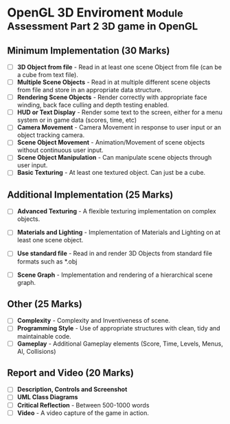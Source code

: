 # OpenGL 3D Enviroment <small> Module Assessment Part 2 3D game in OpenGL</small>

## Minimum Implementation (30 Marks)
- [ ] **3D Object from file** - Read in at least one scene Object from file (can be a cube from text file).
- [ ] **Multiple Scene Objects** - Read in at multiple different scene objects from file and store in an appropriate data structure.
- [ ] **Rendering Scene Objects** - Render correctly with appropriate face winding, back face culling and depth testing enabled.
- [ ] **HUD or Text Display** - Render some text to the screen, either for a menu system or in game data (scores, time, etc)
- [ ] **Camera Movement** - Camera Movement in response to user input or an object tracking camera.
- [ ] **Scene Object Movement** - Animation/Movement of scene objects without continuous user input.
- [ ] **Scene Object Manipulation** - Can manipulate scene objects through user input.
- [ ] **Basic Texturing** - At least one textured object. Can just be a cube.

## Additional Implementation (25 Marks)
- [ ] **Advanced Texturing** - A flexible texturing implementation on complex objects.
- [ ] **Materials and Lighting** - Implementation of Materials and Lighting on at least one scene object.
- [ ] **Use standard file** - Read in and render 3D Objects from standard file formats such as *.obj
- [ ] **Scene Graph** - Implementation and rendering of a hierarchical scene graph.


## Other (25 Marks)
- [ ] **Complexity** - Complexity and Inventiveness of scene.
- [ ] **Programming Style** - Use of appropriate structures with clean, tidy and maintainable code.
- [ ] **Gameplay** - Additional Gameplay elements (Score, Time, Levels, Menus, Al, Collisions)

## Report and Video (20 Marks)
- [ ] **Description, Controls and Screenshot**
- [ ] **UML Class Diagrams**
- [ ] **Critical Reflection** - Between 500-1000 words
- [ ] **Video** - A video capture of the game in action.
